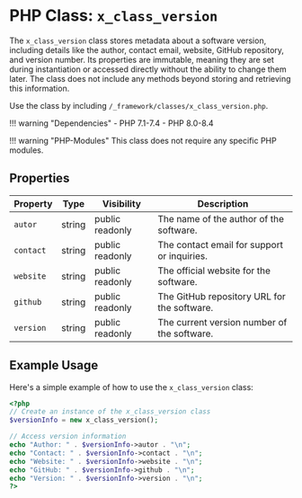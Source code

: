 # PHP Class: `x_class_version`

The `x_class_version` class stores metadata about a software version, including details like the author, contact email, website, GitHub repository, and version number. Its properties are immutable, meaning they are set during instantiation or accessed directly without the ability to change them later. The class does not include any methods beyond storing and retrieving this information.

Use the class by including `/_framework/classes/x_class_version.php`.

!!! warning "Dependencies"
	- PHP 7.1-7.4
	- PHP 8.0-8.4
	
!!! warning "PHP-Modules"
	This class does not require any specific PHP modules.

## Properties

| Property | Type  | Visibility   | Description                                                              |
|----------|--------|-------|--------------------------------------------------------------------------|
| `autor`  | string | public readonly | The name of the author of the software.                                   |
| `contact`| string | public readonly |  The contact email for support or inquiries.                              |
| `website`| string | public readonly |  The official website for the software.                                   |
| `github` | string | public readonly |  The GitHub repository URL for the software.                              |
| `version`| string | public readonly |  The current version number of the software.                              |

## Example Usage

Here's a simple example of how to use the `x_class_version` class:

```php
<?php
// Create an instance of the x_class_version class
$versionInfo = new x_class_version();

// Access version information
echo "Author: " . $versionInfo->autor . "\n";
echo "Contact: " . $versionInfo->contact . "\n";
echo "Website: " . $versionInfo->website . "\n";
echo "GitHub: " . $versionInfo->github . "\n";
echo "Version: " . $versionInfo->version . "\n";
?>
```
